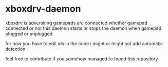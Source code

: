 # xboxdrv-daemon
xboxdrv is adversiting gamepads are connected whether gamepad connected or not
this daemon starts or stops the daemon when gamepad plugged or unplugged

for now you have to edit ids in the code
i might or might not add automatic detection 

feel free to contribute if you somehow managed to found this repository
